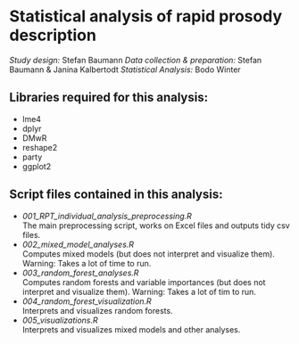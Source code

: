Statistical analysis of rapid prosody description
=============

*Study design:* Stefan Baumann
*Data collection & preparation:* Stefan Baumann & Janina Kalbertodt
*Statistical Analysis:* Bodo Winter

## Libraries required for this analysis:

- lme4
- dplyr
- DMwR
- reshape2
- party
- ggplot2

## Script files contained in this analysis:

-	*001_RPT_individual_analysis_preprocessing.R*<br>
	The main preprocessing script, works on Excel files and outputs tidy csv files.
-	*002_mixed_model_analyses.R*<br>
	Computes mixed models (but does not interpret and visualize them). Warning: Takes a lot of time to run.
-	*003_random_forest_analyses.R*<br>
	Computes random forests and variable importances (but does not interpret and visualize them). Warning: Takes a lot of tim to run.
-	*004_random_forest_visualization.R*<br>
	Interprets and visualizes random forests.
-	*005_visualizations.R*<br>
	Interprets and visualizes mixed models and other analyses.



